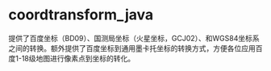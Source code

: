 # coordtransform_java
提供了百度坐标（BD09）、国测局坐标（火星坐标，GCJ02）、和WGS84坐标系之间的转换。额外提供了百度坐标到通用墨卡托坐标的转换方式，方便各位应用百度1-18级地图进行像素点到坐标的转化。

